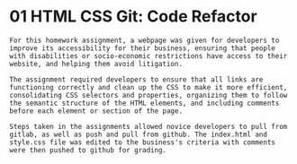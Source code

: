 # 01 HTML CSS Git: Code Refactor

    For this homework assignment, a webpage was given for developers to improve its accessibility for their business, ensuring that people with disabilities or socio-economic restrictions have access to their website, and helping them avoid litigation.

    The assignment required developers to ensure that all links are functioning correctly and clean up the CSS to make it more efficient, consolidating CSS selectors and properties, organizing them to follow the semantic structure of the HTML elements, and including comments before each element or section of the page.

    Steps taken in the assignments allowed novice developers to pull from gitlab, as well as push and pull from github. The index.html and style.css file was edited to the business's criteria with comments were then pushed to github for grading.